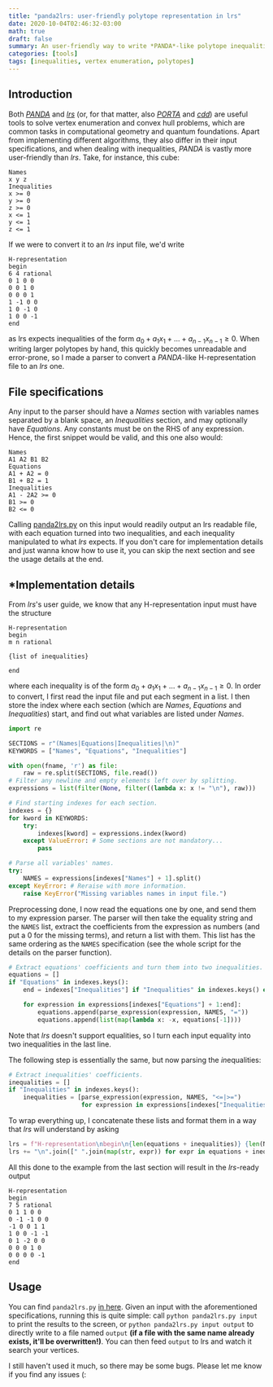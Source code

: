 ```yaml
---
title: "panda2lrs: user-friendly polytope representation in lrs"
date: 2020-10-04T02:46:32-03:00
math: true
draft: false
summary: An user-friendly way to write *PANDA*-like polytope inequalities and run in *lrs*.
categories: [tools]
tags: [inequalities, vertex enumeration, polytopes]
---
```


## Introduction
Both [*PANDA*](http://comopt.ifi.uni-heidelberg.de/software/PANDA/) and [*lrs*](http://cgm.cs.mcgill.ca/~avis/C/lrs.html) (or, for that matter, also [*PORTA*](http://porta.zib.de/) and [*cdd*](https://github.com/cddlib/cddlib)) are useful tools to solve vertex enumeration and convex hull problems, which are common tasks in computational geometry and quantum foundations. Apart from implementing different algorithms, they also differ in their input specifications, and when dealing with inequalities, *PANDA* is vastly more user-friendly than *lrs*. Take, for instance, this cube: 
```
Names
x y z
Inequalities
x >= 0
y >= 0
z >= 0
x <= 1
y <= 1
z <= 1
```

If we were to convert it to an *lrs* input file, we'd write

```
H-representation
begin
6 4 rational
0 1 0 0
0 0 1 0
0 0 0 1
1 -1 0 0
1 0 -1 0
1 0 0 -1
end
```
as lrs expects inequalities of the form $a_0 + a_1 x_1 + \ldots + a_{n-1} x_{n-1} \geq 0$. When writing larger polytopes by hand, this quickly becomes unreadable and error-prone, so I made a parser to convert a *PANDA*-like H-representation file to an *lrs* one.

## File specifications

Any input to the parser should have a *Names* section with variables names separated by a blank space, an *Inequalities* section, and may optionally have *Equations*. Any constants must be on the RHS of any expression. Hence, the first snippet would be valid, and this one also would:

```
Names
A1 A2 B1 B2
Equations
A1 + A2 = 0
B1 + B2 = 1
Inequalities
A1 - 2A2 >= 0
B1 >= 0
B2 <= 0
```

Calling [panda2lrs.py](https://github.com/cgois/misc/blob/main/panda2lrs.py) on this input would readily output an lrs readable file, with each equation turned into two inequalities, and each inequality manipulated to what *lrs* expects. If you don't care for implementation details and just wanna know how to use it, you can skip the next section and see the usage details at the end.

## *Implementation details
From *lrs*'s user guide, we know that any H-representation input must have the structure

```
H-representation
begin
m n rational

{list of inequalities}

end
```
where each inequality is of the form $a_0 + a_1 x_1 + \ldots + a_{n-1} x_{n-1} \geq 0$. In order to convert, I first read the input file and put each segment in a list. I then store the index where each section (which are *Names*, *Equations* and *Inequalities*) start, and find out what variables are listed under *Names*.

```python
import re

SECTIONS = r"(Names|Equations|Inequalities|\n)"
KEYWORDS = ["Names", "Equations", "Inequalities"]

with open(fname, 'r') as file:
    raw = re.split(SECTIONS, file.read())
# Filter any newline and empty elements left over by splitting.
expressions = list(filter(None, filter((lambda x: x != "\n"), raw)))

# Find starting indexes for each section.
indexes = {}
for kword in KEYWORDS:
    try:
        indexes[kword] = expressions.index(kword)
    except ValueError: # Some sections are not mandatory...
        pass

# Parse all variables' names.
try:
    NAMES = expressions[indexes["Names"] + 1].split()
except KeyError: # Reraise with more information.
    raise KeyError("Missing variables names in input file.")
```

Preprocessing done, I now read the equations one by one, and send them to my expression parser. The parser will then take the equality string and the `NAMES` list, extract the coefficients from the expression as numbers (and put a $0$ for the missing terms), and return a list with them. This list has the same ordering as the `NAMES` specification (see the whole script for the details on the parser function).
```python
# Extract equations' coefficients and turn them into two inequalities.
equations = []
if "Equations" in indexes.keys():
    end = indexes["Inequalities"] if "Inequalities" in indexes.keys() else -1

    for expression in expressions[indexes["Equations"] + 1:end]:
        equations.append(parse_expression(expression, NAMES, "="))
        equations.append(list(map(lambda x: -x, equations[-1])))
```
Note that *lrs* doesn't support equalities, so I turn each input equality into two inequalities in the last line.

The following step is essentially the same, but now parsing the *in*equalities:
```python
# Extract inequalities' coefficients.
inequalities = []
if "Inequalities" in indexes.keys():
    inequalities = [parse_expression(expression, NAMES, "<=|>=")
                    for expression in expressions[indexes["Inequalities"] + 1:]]
```

To wrap everything up, I concatenate these lists and format them in a way that *lrs* will understand by asking
```python
lrs = f"H-representation\nbegin\n{len(equations + inequalities)} {len(NAMES) + 1} rational\n"
lrs += "\n".join([" ".join(map(str, expr)) for expr in equations + inequalities])
```

All this done to the example from the last section will result in the *lrs*-ready output
```
H-representation
begin
7 5 rational
0 1 1 0 0
0 -1 -1 0 0
-1 0 0 1 1
1 0 0 -1 -1
0 1 -2 0 0
0 0 0 1 0
0 0 0 0 -1
end
```

## Usage

You can find `panda2lrs.py` [in here](https://github.com/cgois/misc/blob/main/panda2lrs.py). Given an input with the aforementioned specifications, running this is quite simple: call `python panda2lrs.py input` to print the results to the screen, or `python panda2lrs.py input output` to directly write to a file named `output` **(if a file with the same name already exists, it'll be overwritten!)**. You can then feed `output` to lrs and watch it search your vertices.

I still haven't used it much, so there may be some bugs. Please let me know if you find any issues (:

